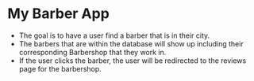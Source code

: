 # My Barber App

- The goal is to have a user find a barber that is in their city.
- The barbers that are within the database will show up including their corresponding Barbershop that they work in.
- If the user clicks the barber, the user will be redirected to the reviews page for the barbershop.